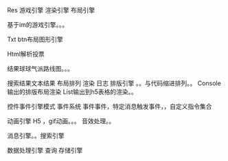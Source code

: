 Res 游戏引擎 渲染引擎 布局引擎

基于im的游戏引擎。。。


Txt btn布局图形引擎

Html解析投票

结果球球气派路线图。。。

搜索结果文本结果 布局排列 渲染
日志 排版引擎 。。与代码缩进排列。。
Console输出的排版布局渲染
List输出到h5表格的渲染。。

控件事件引擎模式
事件系统
事件事件，特定消息触发事件，，自定义指令集合

动画引擎
H5  ，gif动画。。。
音效处理。。

消息引擎。。搜索引擎

数据处理引擎 查询 存储引擎
